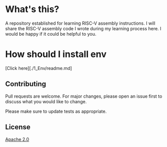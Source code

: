 # What's this?

A repository established for learning RISC-V assembly instructions. I will share the RISC-V assembly code I wrote during my learning process here. I would be happy if it could be helpful to you.

# How should I install env

[Click here][./1_Env/readme.md]

## Contributing

Pull requests are welcome. For major changes, please open an issue first
to discuss what you would like to change.

Please make sure to update tests as appropriate.

## License

[Apache 2.0](https://choosealicense.com/licenses/apache-2.0/)